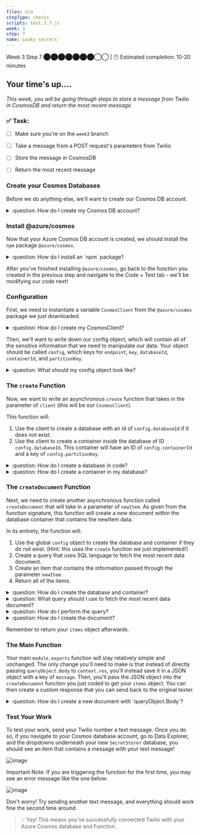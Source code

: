 ```yaml
---
files: n/a
stepType: checks
scripts: test.3.7.js
week: 3
step: 7
name: Leaky secrets
---
```


Week 3 Step 7 ⬤⬤⬤⬤⬤⬤⬤◯◯ | 🕐 Estimated completion: 10-20 minutes

## Your time's up....
*This week, you will be going through steps to store a message from Twilio in CosmosDB and return the most recent message.*

### ✅  Task:

- [ ]  Make sure you're on the `week3` branch
- [ ]  Take a message from a POST request's parameters from Twilio
- [ ]  Store the message in CosmosDB
- [ ]  Return the most recent message


### Create your Cosmos Databases

Before we do anything else, we'll want to create our Cosmos DB account.

<details>
<summary>:question: How do I create my Cosmos DB account?</summary>

1. Navigate to your Azure Portal and click on `Azure Cosmos DB` under Azure Services.

![image](https://user-images.githubusercontent.com/49426183/120911257-90857400-c63a-11eb-9046-d9a7401e24af.png)

2. Click `Create Azure Cosmos DB Account`.

![image](https://user-images.githubusercontent.com/49426183/120911303-405ae180-c63b-11eb-98eb-6a1fedcad05c.png)

3. Under `Select API Option`, choose `Core (SQL) - Recommended`.

![image](https://user-images.githubusercontent.com/49426183/120911316-5d8fb000-c63b-11eb-8466-f7bfc938d1f8.png)

4. Fill in your account name, leave default options as they are, and click `Review + create`. 

![image](https://user-images.githubusercontent.com/49426183/120911344-b52e1b80-c63b-11eb-82ff-e6b5f2e9075a.png)

5. Click `Create` a final time.

![image](https://user-images.githubusercontent.com/49426183/120911368-e7d81400-c63b-11eb-9855-686d444eb1ec.png)

6. Once deployment is complete, click `Go to resource`.

![image](https://user-images.githubusercontent.com/49426183/120911461-83698480-c63c-11eb-8260-b622013485a3.png)

</details>

### Install @azure/cosmos

Now that your Azure Cosmos DB account is created, we should install the `npm` package `@azure/cosmos`. 

<details>
<summary>:question: How do I install an `npm` package?</summary>
</br>

Click on the "Console" tab in the left panel under "Development Tools".

![https://user-images.githubusercontent.com/69332964/99189070-59e31d00-272d-11eb-80a4-17444e5fac65.png](https://user-images.githubusercontent.com/69332964/99189070-59e31d00-272d-11eb-80a4-17444e5fac65.png)

Inside the console (shown on the right panel), type in the following command:

[`npm install @azure/cosmos`](https://www.npmjs.com/package/@azure/cosmos) <br />

</details>

After you've finished installing `@azure/cosmos`, go back to the function you created in the previous step and navigate to the Code + Test tab - we'll be modifying our code next!

### Configuration

First, we need to instantiate a variable `CosmosClient` from the `@azure/cosmos` package we just downloaded. 

<details>
<summary>:question: How do I create my CosmosClient?</summary>

```js
const CosmosClient = require("@azure/cosmos").CosmosClient;
```

</details>

Then, we'll want to write down our config object, which will contain all of the sensitive information that we need to manipulate our data. Your object should be called `config`, which keys for `endpoint`, `key`, `databaseId`, `containerId`, and `partitionKey`.

<details>
<summary>:question: What should my config object look like?</summary>

Here is an example of the config object. Make sure your databaseId, containerId, and partitionKey are correct.

```js
const config = {
  endpoint: process.env.ENDPOINT,
  key: process.env.KEY,
  databaseId: "SecretStorer",
  containerId: "secrets",
  partitionKey: {kind: "Hash", paths: ["/secrets"]}
};
```

</details>

### The `create` Function

Now, we want to write an asynchronous `create` function that takes in the parameter of `client` (this will be our `CosmosClient`). 

This function will:

1. Use the client to create a database with an id of `config.databaseId` if it does not exist.
2. Use the client to create a container *inside* the database of ID `config.databaseId`. This container will have an ID of `config.containerId` and a key of `config.partitionKey`.

<details>
<summary>:question: How do I create a database in code?</summary>

```js
const { database } = await client.databases.createIfNotExists({
    id: config.databaseId
});
```

</details>


<details>
<summary>:question: How do I create a container in my database?</summary>

```js
const { container } = await client
    .database(config.databaseId)
    .containers.createIfNotExists(
        { id: config.containerId, key: config.partitionKey },
        { offerThroughput: 400 }
);
```

</details>

### The `createDocument` Function

Next, we need to create another asynchronous function called `createDocument` that will take in a parameter of `newItem`. As given from the function signature, this function will create a new document within the database container that contains the newItem data.

In its entirety, the function will:

1. Use the global `config` object to create the database and container if they do not exist. (Hint: this uses the `create` function we just implemented!)
2. Create a query that uses SQL language to fetch the most recent data document.
3. Create an item that contains the information passed through the parameter `newItem`.
3. Return all of the items.

<details>
<summary>:question: How do I create the database and container?</summary>

```js
var { endpoint, key, databaseId, containerId } = config;
const client = new CosmosClient({endpoint, key});
const database = client.database(databaseId);
const container = database.container(containerId);
await create(client, databaseId, containerId);
```

</details>

<details>
<summary>:question: What query should I use to fetch the most recent data document?</summary>

```js
const querySpec = {
    query: "SELECT top 1 * FROM c order by c._ts desc"
};
```

</details>

<details>
<summary>:question: How do I perform the query?</summary>

```js
const { resources: items } = await container.items.query(querySpec).fetchAll();
```

</details>

<details>
<summary>:question: How do I create the document?</summary>

```js
const {resource: createdItem} = await container.items.create(newItem);
```

</details>

Remember to return your `items` object afterwards.

### The Main Function

Your main `module.exports` function will stay relatively simple and unchanged. The only change you'll need to make is that instead of directly passing `queryObject.Body` to `context.res`, you'll instead save it in a JSON object with a key of `message`. Then, you'll pass the JSON object into the `createDocument` function you just coded to get your `items` object. You can then create a custom response that you can send back to the original texter.

<details>
<summary>:question: How do I create a new document with `queryObject.Body`?</summary>

```js
const queryObject = querystring.parse(req.body);
message = queryObject.Body;
let document = {"message" : message}
let items = await createDocument(document)
```

Your response message can then look something like:

```js
const responseMessage = `Thanks 😊! Stored your secret "${message}". 😯 Someone confessed that: ${JSON.stringify(items[0].message)}`
```

</details>

### Test Your Work

To test your work, send your Twilio number a text message. Once you do so, if you navigate to your Cosmos database account, go to Data Explorer, and the dropdowns underneath your new `SecretStorer` database, you should see an item that contains a message with your text message!

![image](https://user-images.githubusercontent.com/49426183/120911610-99c41000-c63d-11eb-88cc-601c61585e87.png)

Important Note: If you are triggering the function for the first time, you may see an error message like the one below: 

![image](https://user-images.githubusercontent.com/49426183/120911569-46ea5880-c63d-11eb-89c3-18c0205dcef4.png)

Don't worry! Try sending another text message, and everything should work fine the second time around.

> 💡 Yay! This means you've successfully connected Twilio with your Azure Cosmos database and Function.